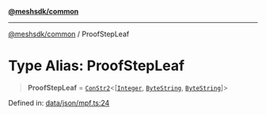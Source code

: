 [**@meshsdk/common**](../README.md)

***

[@meshsdk/common](../globals.md) / ProofStepLeaf

# Type Alias: ProofStepLeaf

> **ProofStepLeaf** = [`ConStr2`](ConStr2.md)\<\[[`Integer`](Integer.md), [`ByteString`](ByteString.md), [`ByteString`](ByteString.md)\]\>

Defined in: [data/json/mpf.ts:24](https://github.com/MeshJS/mesh/blob/1abde1553cbd7cf2cf4e40197fc0de9e4a7d0f49/packages/mesh-common/src/data/json/mpf.ts#L24)
